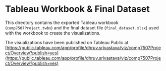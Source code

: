 # Tableau Workbook & Final Dataset

This directory contains the exported Tableau workbook
(`comp7507Project.twbx`)
and the final dataset file
(`final_dataset.xlsx`)
used with the workbook to create the visualizations.

The visualizations have been published on Tableau Public
at [https://public.tableau.com/app/profile/dhruv.srivastava/viz/comp7507Project/Overview?publish=yes](https://public.tableau.com/app/profile/dhruv.srivastava/viz/comp7507Project/Overview?publish=yes)